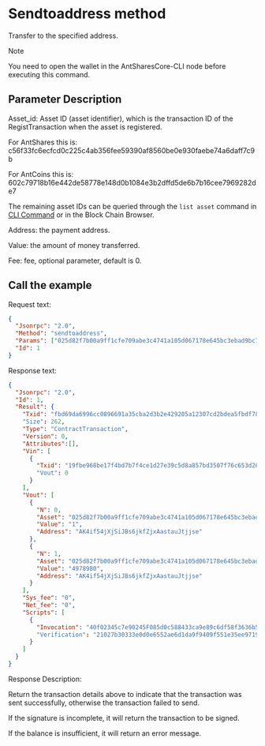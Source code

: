 # Sendtoaddress method

Transfer to the specified address.

> [!Note]
> You need to open the wallet in the AntSharesCore-CLI node before executing this command.

## Parameter Description

Asset_id: Asset ID (asset identifier), which is the transaction ID of the RegistTransaction when the asset is registered.

For AntShares this is: c56f33fc6ecfcd0c225c4ab356fee59390af8560be0e930faebe74a6daff7c9b

For AntCoins this is: 602c79718b16e442de58778e148d0b1084e3b2dffd5de6b7b16cee7969282de7

The remaining asset IDs can be queried through the `list asset` command in [CLI Command](../cli.md) or in the Block Chain Browser.

Address: the payment address.

Value: the amount of money transferred.

Fee: fee, optional parameter, default is 0.

## Call the example

Request text:

```json
{
  "Jsonrpc": "2.0",
  "Method": "sendtoaddress",
  "Params": ["025d82f7b00a9ff1cfe709abe3c4741a105d067178e645bc3ebad9bc79af47d4", "AK4if54jXjSiJBs6jkfZjxAastauJtjjse", 1],
  "Id": 1
}
```

Response text:

```json
{
  "Jsonrpc": "2.0",
  "Id": 1,
  "Result": {
    "Txid": "fbd69da6996cc0896691a35cba2d3b2e429205a12307cd2bdea5fbdf78dc9925"
    "Size": 262,
    "Type": "ContractTransaction",
    "Version": 0,
    "Attributes":[],
    "Vin": [
      {
        "Txid": "19fbe968be17f4bd7b7f4ce1d27e39c5d8a857bd3507f76c653d204e1e9f8e63"
        "Vout": 0
      }
    ],
    "Vout": [
      {
        "N": 0,
        "Asset": "025d82f7b00a9ff1cfe709abe3c4741a105d067178e645bc3ebad9bc79af47d4",
        "Value": "1",
        "Address": "AK4if54jXjSiJBs6jkfZjxAastauJtjjse"
      },
      {
        "N": 1,
        "Asset": "025d82f7b00a9ff1cfe709abe3c4741a105d067178e645bc3ebad9bc79af47d4",
        "Value": "4978980",
        "Address": "AK4if54jXjSiJBs6jkfZjxAastauJtjjse"
      }
    ],
    "Sys_fee": "0",
    "Net_fee": "0",
    "Scripts": [
      {
        "Invocation": "40f02345c7e90245F085d0c588433ca9e89c6df58f3636b5240288aab5f081b1c67c3cad5946890de9001fcfe8d8b748b647b116891e6f1fb2393cc2f1aba45a81"
        "Verification": "21027b30333e0d0e6552ae6d1da9f9409f551e35ee9719305e945dc4dcba998456caac"
      }
    ]
  }
}
```

Response Description:

Return the transaction details above to indicate that the transaction was sent successfully, otherwise the transaction failed to send.

If the signature is incomplete, it will return the transaction to be signed.

If the balance is insufficient, it will return an error message.
